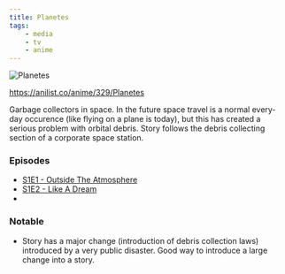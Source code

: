 ```yaml
---
title: Planetes
tags:
    - media
    - tv
    - anime
---
```


![Planetes](https://s4.anilist.co/file/anilistcdn/media/anime/cover/large/bx329-QXXJHPdNIoJR.png)

https://anilist.co/anime/329/Planetes

Garbage collectors in space. In the future space travel is a normal every-day occurence (like flying on a plane is today), but this has created a serious problem with orbital debris. Story follows the debris collecting section of a corporate space station.

### Episodes
 - [S1E1 - Outside The Atmosphere](S1E1%20-%20Outside%20The%20Atmosphere.md)
 - [S1E2 - Like A Dream](S1E2%20-%20Like%20A%20Dream.md)
 - 

### Notable
 - Story has a major change (introduction of debris collection laws) introduced by a very public disaster. Good way to introduce a large change into a story.